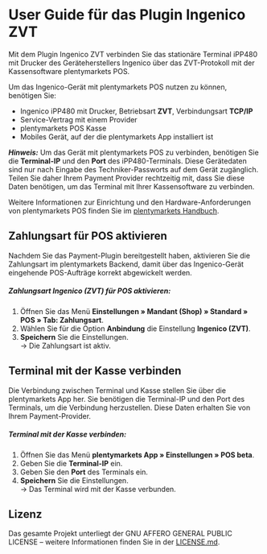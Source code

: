 # User Guide für das Plugin Ingenico ZVT

Mit dem Plugin Ingenico ZVT verbinden Sie das stationäre Terminal iPP480 mit Drucker des Geräteherstellers Ingenico über das ZVT-Protokoll mit der Kassensoftware plentymarkets POS. 

Um das Ingenico-Gerät mit plentymarkets POS nutzen zu können, benötigen Sie:

* Ingenico iPP480 mit Drucker, Betriebsart **ZVT**, Verbindungsart **TCP/IP**
* Service-Vertrag mit einem Provider
* plentymarkets POS Kasse
* Mobiles Gerät, auf der die plentymarkets App installiert ist

<div class="alert alert-warning" role="alert">
   <strong><i>Hinweis:</strong></i> Um das Gerät mit plentymarkets POS zu verbinden, benötigen Sie die <b>Terminal-IP</b> und den <b>Port</b> des iPP480-Terminals. Diese Gerätedaten sind nur nach Eingabe des Techniker-Passworts auf dem Gerät zugänglich. Teilen Sie daher Ihrem Payment Provider rechtzeitig mit, dass Sie diese Daten benötigen, um das Terminal mit Ihrer Kassensoftware zu verbinden.
</div>

Weitere Informationen zur Einrichtung und den Hardware-Anforderungen von plentymarkets POS finden Sie im [plentymarkets Handbuch](https://knowledge.plentymarkets.com/omni-channel/pos/pos-einrichten).

<div class="container-toc"></div>

## Zahlungsart für POS aktivieren

Nachdem Sie das Payment-Plugin bereitgestellt haben, aktivieren Sie die Zahlungsart im plentymarkets Backend, damit über das Ingenico-Gerät eingehende POS-Aufträge korrekt abgewickelt werden.

##### Zahlungsart Ingenico (ZVT) für POS aktivieren:

1. Öffnen Sie das Menü **Einstellungen » Mandant (Shop) » Standard » POS » Tab: Zahlungsart**.
2. Wählen Sie für die Option **Anbindung** die Einstellung **Ingenico (ZVT)**.
3. **Speichern** Sie die Einstellungen.<br />
→ Die Zahlungsart ist aktiv.

## Terminal mit der Kasse verbinden

Die Verbindung zwischen Terminal und Kasse stellen Sie über die plentymarkets App her. Sie benötigen die Terminal-IP und den Port des Terminals, um die Verbindung herzustellen. Diese Daten erhalten Sie von Ihrem Payment-Provider.

##### Terminal mit der Kasse verbinden:

1. Öffnen Sie das Menü **plentymarkets App  » Einstellungen » POS beta**.
2. Geben Sie die **Terminal-IP** ein.
3. Geben Sie den **Port** des Terminals ein.
3. **Speichern** Sie die Einstellungen.<br />
→ Das Terminal wird mit der Kasse verbunden.

## Lizenz

Das gesamte Projekt unterliegt der GNU AFFERO GENERAL PUBLIC LICENSE – weitere Informationen finden Sie in der [LICENSE.md](https://github.com/plentymarkets/plugin-etsy/blob/master/LICENSE.md).
